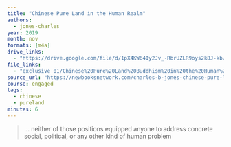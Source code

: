 ```yaml
---
title: "Chinese Pure Land in the Human Realm"
authors:
  - jones-charles
year: 2019
month: nov
formats: [m4a]
drive_links:
  - "https://drive.google.com/file/d/1pX4KW64Iy2Jv_-RbrUZLR9oys2k8J-kb/view?usp=drivesdk"
file_links:
  - "exclusive_01/Chinese%20Pure%20Land%20Buddhism%20in%20the%20Human%20Realm%20-%20Charles%20Jones.m4a"
source_url: "https://newbooksnetwork.com/charles-b-jones-chinese-pure-land-buddhism-understanding-a-tradition-of-practice-u-hawaii-press-2019"
course: engaged
tags:
  - chinese
  - pureland
minutes: 6
---
```


> … neither of those positions equipped anyone to address concrete social, political, or any other kind of human problem
